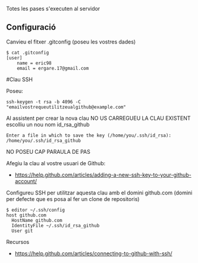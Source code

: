 Totes les pases s'executen al servidor

## Configuració

Canvieu el fitxer .gitconfig (poseu les vostres dades)

```
$ cat .gitconfig 
[user]
	name = eric98
	email = ergare.17@gmail.com
```

#Clau SSH

Poseu:

```
ssh-keygen -t rsa -b 4096 -C "emailvostrequeutilitzeualgithub@example.com"
```

Al assistent per crear la nova clau NO US CARREGUEU LA CLAU EXISTENT escolliu un nou nom id_rsa_github

```
Enter a file in which to save the key (/home/you/.ssh/id_rsa): /home/you/.ssh/id_rsa_github
```

NO POSEU CAP PARAULA DE PAS

Afegiu la clau al vostre usuari de Github:

- https://help.github.com/articles/adding-a-new-ssh-key-to-your-github-account/

Configureu SSH per utilitzar aquesta clau amb el domini github.com (domini per defecte que es posa al fer un clone de repositoris)

```
$ editor ~/.ssh/config 
host github.com
  HostName github.com
  IdentityFile ~/.ssh/id_rsa_github
  User git
```

Recursos
- https://help.github.com/articles/connecting-to-github-with-ssh/
